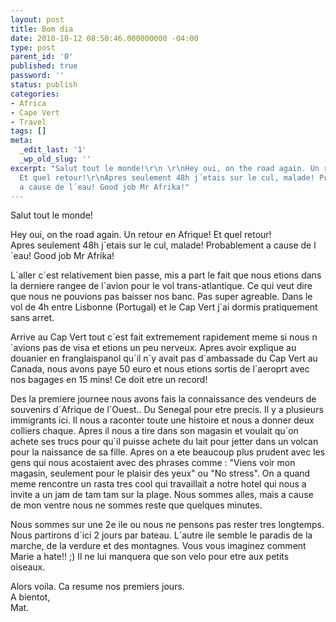 ```yaml
---
layout: post
title: Bom dia
date: 2010-10-12 08:50:46.000000000 -04:00
type: post
parent_id: '0'
published: true
password: ''
status: publish
categories:
- Africa
- Cape Vert
- Travel
tags: []
meta:
  _edit_last: '1'
  _wp_old_slug: ''
excerpt: "Salut tout le monde!\r\n \r\nHey oui, on the road again. Un retour en Afrique!
  Et quel retour!\r\nApres seulement 48h j´etais sur le cul, malade! Probablement
  a cause de l´eau! Good job Mr Afrika!"
---
```

Salut tout le monde!

Hey oui, on the road again. Un retour en Afrique! Et quel retour!  
Apres seulement 48h j´etais sur le cul, malade! Probablement a cause de l´eau! Good job Mr Afrika!

L´aller c´est relativement bien passe, mis a part le fait que nous etions dans la derniere rangee de l´avion pour le vol trans-atlantique. Ce qui veut dire que nous ne pouvions pas baisser nos banc. Pas super agreable. Dans le vol de 4h entre Lisbonne (Portugal) et le Cap Vert j´ai dormis pratiquement sans arret.

Arrive au Cap Vert tout c´est fait extremement rapidement meme si nous n´avions pas de visa et etions un peu nerveux. Apres avoir explique au douanier en franglaispanol qu´il n´y avait pas d´ambassade du Cap Vert au Canada, nous avons paye 50 euro et nous etions sortis de l´aeroprt avec nos bagages en 15 mins! Ce doit etre un record!

Des la premiere journee nous avons fais la connaissance des vendeurs de souvenirs d´Afrique de l´Ouest.. Du Senegal pour etre precis. Il y a plusieurs immigrants ici. Il nous a raconter toute une histoire et nous a donner deux colliers chaque. Apres il nous a tire dans son magasin et voulait qu´on achete ses trucs pour qu´il puisse achete du lait pour jetter dans un volcan pour la naissance de sa fille. Apres on a ete beaucoup plus prudent avec les gens qui nous acostaient avec des phrases comme : "Viens voir mon magasin, seulement pour le plaisir des yeux" ou "No stress". On a quand meme rencontre un rasta tres cool qui travaillait a notre hotel qui nous a invite a un jam de tam tam sur la plage. Nous sommes alles, mais a cause de mon ventre nous ne sommes reste que quelques minutes.

Nous sommes sur une 2e ile ou nous ne pensons pas rester tres longtemps. Nous partirons d´ici 2 jours par bateau. L´autre ile semble le paradis de la marche, de la verdure et des montagnes. Vous vous imaginez comment Marie a hate!! ;) Il ne lui manquera que son velo pour etre aux petits oiseaux.

Alors voila. Ca resume nos premiers jours.  
A bientot,  
Mat.

